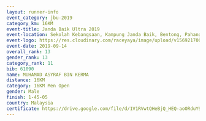 ```yaml
---
layout: runner-info 
event_category: jbu-2019 
category_km: 16KM 
event-title: Janda Baik Ultra 2019  
event-location: Sekolah Kebangsaan, Kampung Janda Baik, Bentong, Pahang, Malaysia 
event-logo: https://res.cloudinary.com/raceyaya/image/upload/v1569217009/logo/janda-baik_vch1pc.jpg 
event-date: 2019-09-14 
overall_rank: 13
gender_rank: 13
category_rank: 11
bib: 61090
name: MUHAMAD ASYRAF BIN KERMA
distance: 16KM
category: 16KM Men Open
gender: Male
finish: 1-45-05
country: Malaysia
certificate: https://drive.google.com/file/d/1V1RVwtQHeBjQ_HEQ-aoORduY9vGF9MP9/view?usp=sharing
---
```

